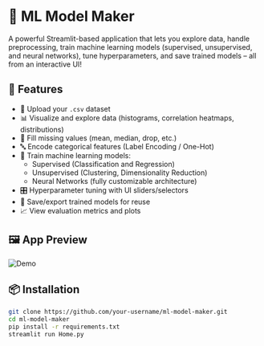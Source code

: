 # 🧠 ML Model Maker

A powerful Streamlit-based application that lets you explore data, handle preprocessing, train machine learning models (supervised, unsupervised, and neural networks), tune hyperparameters, and save trained models – all from an interactive UI!

## 🚀 Features

- 📁 Upload your `.csv` dataset
- 📊 Visualize and explore data (histograms, correlation heatmaps, distributions)
- 🧼 Fill missing values (mean, median, drop, etc.)
- 🔤 Encode categorical features (Label Encoding / One-Hot)
- 🧠 Train machine learning models:
  - Supervised (Classification and Regression)
  - Unsupervised (Clustering, Dimensionality Reduction)
  - Neural Networks (fully customizable architecture)
- 🎛 Hyperparameter tuning with UI sliders/selectors
- 💾 Save/export trained models for reuse
- 📈 View evaluation metrics and plots

## 🖼 App Preview

![Demo](demo.gif)

## 📦 Installation

```bash
git clone https://github.com/your-username/ml-model-maker.git
cd ml-model-maker
pip install -r requirements.txt
streamlit run Home.py
